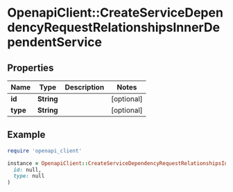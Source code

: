 # OpenapiClient::CreateServiceDependencyRequestRelationshipsInnerDependentService

## Properties

| Name | Type | Description | Notes |
| ---- | ---- | ----------- | ----- |
| **id** | **String** |  | [optional] |
| **type** | **String** |  | [optional] |

## Example

```ruby
require 'openapi_client'

instance = OpenapiClient::CreateServiceDependencyRequestRelationshipsInnerDependentService.new(
  id: null,
  type: null
)
```

